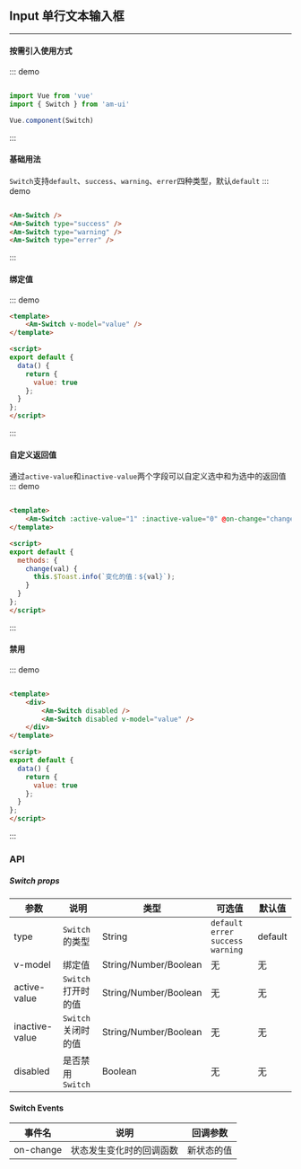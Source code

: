 <!--
 * @Author: Fone丶峰
 * @Date: 2020-04-02 10:04:13
 * @LastEditors: Fone丶峰
 * @LastEditTime: 2020-04-08 10:12:59
 * @Description: msg
 * @Email: qinrifeng@163.com
 * @Github: https://github.com/FoneQinrf
 -->

## Input 单行文本输入框
---

#### 按需引入使用方式
::: demo
``` javascript

import Vue from 'vue'
import { Switch } from 'am-ui'

Vue.component(Switch)

```
:::

#### 基础用法
`Switch`支持`default`、`success`、`warning`、`errer`四种类型，默认`default`
::: demo
```html

<Am-Switch />
<Am-Switch type="success" />
<Am-Switch type="warning" />
<Am-Switch type="errer" />

```
:::

#### 绑定值
::: demo
```html
<template>
    <Am-Switch v-model="value" />
</template>

<script>
export default {
  data() {
    return {
      value: true
    };
  }
};
</script>

```
:::

#### 自定义返回值

通过`active-value`和`inactive-value`两个字段可以自定义选中和为选中的返回值
::: demo
```html

<template>
    <Am-Switch :active-value="1" :inactive-value="0" @on-change="change" />
</template>

<script>
export default {
  methods: {
    change(val) {
      this.$Toast.info(`变化的值：${val}`);
    }
  }
};
</script>

```
:::

#### 禁用

::: demo
```html

<template>
    <div>
        <Am-Switch disabled />
        <Am-Switch disabled v-model="value" />
    </div>
</template>

<script>
export default {
  data() {
    return {
      value: true
    };
  }
};
</script>

```
:::

### API
##### Switch props
| 参数 | 说明 | 类型 | 可选值 | 默认值 |
|------|------------|------------|------------|------------|
| type  | `Switch`的类型      | String        | `default` `errer` `success` `warning` | default |
| v-model  | 绑定值       | String/Number/Boolean       | 无 | 无
| active-value  |   `Switch` 打开时的值    | String/Number/Boolean       | 无 | 无 |
| inactive-value | `Switch` 关闭时的值       | String/Number/Boolean   | 无 | 无 |
| disabled  | 是否禁用`Switch`      | Boolean       | 无 | 无 |

#### Switch Events
| 事件名 | 说明 | 回调参数 |
|------|------------|------------|
| on-change  | 状态发生变化时的回调函数 |  新状态的值  |